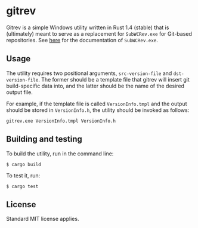# gitrev

Gitrev is a simple Windows utility written in Rust 1.4 (stable) that is
(ultimately) meant to serve as a replacement for `SubWCRev.exe` for Git-based
repositories. See
[here](http://tortoisesvn.net/docs/release/TortoiseSVN_en/tsvn-subwcrev.html)
for the documentation of `SubWCRev.exe`.

## Usage

The utility requires two positional arguments, `src-version-file` and
`dst-version-file`. The former should be a template file that gitrev will
insert git build-specific data into, and the latter should be the name of the
desired output file.

For example, if the template file is called
`VersionInfo.tmpl` and the output should be stored in `VersionInfo.h`, the
utility should be invoked as follows:

```
gitrev.exe VersionInfo.tmpl VersionInfo.h
```

## Building and testing

To build the utility, run in the command line:

```
$ cargo build
```

To test it, run:

```
$ cargo test
```

## License

Standard MIT license applies.
